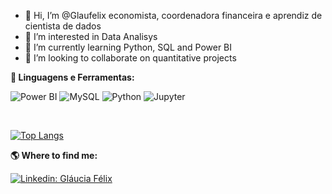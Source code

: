 - 👋 Hi, I’m @Glaufelix economista, coordenadora financeira e aprendiz de cientista de dados
- 👀 I’m interested in Data Analisys
- 🌱 I’m currently learning Python, SQL and Power BI 
- 💞️ I’m looking to collaborate on quantitative projects


<b> 🚀 **Linguagens e Ferramentas</b>:**

 ![Power BI](https://img.shields.io/badge/-Power%20BI-black?style=plastic&logo=Power-BI)
 ![MySQL](https://img.shields.io/badge/-MySQL-333333?style=flat&logo=mysql)
 ![Python](https://img.shields.io/badge/-Python-black?style=flat-square&logo=Python)
 ![Jupyter](https://img.shields.io/badge/-Jupyter-black?style=flat-square&logo=Jupyter)
 
 
 <br>

[![Top Langs](https://github-readme-stats.vercel.app/api/top-langs/?username=glaufelix&layout=compact)](https://github.com/glaufelix/github-readme-stats)



<b> :earth_americas: Where to find me:  </b>


[![Linkedin: Gláucia Félix](https://img.shields.io/badge/-glauciafelix-blue?style=flat-square&logo=Linkedin&logoColor=white&link=https://www.linkedin.com/in/glauciafelixho/)](https://www.linkedin.com/in/glauciafelix/)



<!---
Glaufelix/Glaufelix is a ✨ special ✨ repository because its `README.md` (this file) appears on your GitHub profile.
You can click the Preview link to take a look at your changes.
--->

